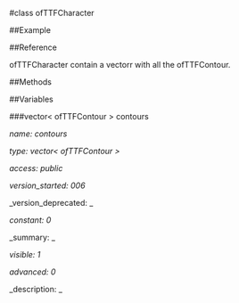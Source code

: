 #class ofTTFCharacter

##Example



##Reference



ofTTFCharacter contain a vectorr with all the ofTTFContour.

##Methods



##Variables



###vector< ofTTFContour > contours

_name: contours_

_type: vector< ofTTFContour >_

_access: public_

_version_started: 006_

_version_deprecated: _

_constant: 0_

_summary: _

_visible: 1_

_advanced: 0_



_description: _















